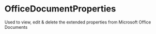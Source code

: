 # OfficeDocumentProperties
Used to view, edit &amp; delete the extended properties from Microsoft Office Documents
